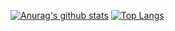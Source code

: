 [![Anurag's github stats](https://github-readme-stats.vercel.app/api?username=alyukovnet&count_private=true&line_height=20&show_icons=true&theme=dark)](https://github.com/anuraghazra/github-readme-stats)
[![Top Langs](https://github-readme-stats.vercel.app/api/top-langs/?username=alyukovnet&layout=compact&langs_count=6&theme=dark)](https://github.com/anuraghazra/github-readme-stats)

